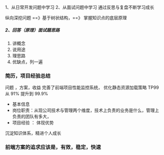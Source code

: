 1、从日常开发问题中学习
2、从面试问题中学习
通过反思与复盘不断学习成长

纵向深挖问题 ==》基于树状结构，==》 掌握知识点的底层原理

##### 2、回答（原理）面试题思路

1. 讲概念
2. 说用途
3. 理思路
4. 优缺点，列一遍

### 简历，项目经验总结

问题 ，方案，收益
完善了前端项目性能监控系统，
优化静态资源加载策略
TP99 从 91% 提升到 99.9%

- 基本信息
- 岗位职责：从现公司技术与管理两个维度，技术上负责的业务是什么，管理上负责的团队有多大，
- 项目经验 ： 体现优势

沉淀知识体系，精进个人成长

### 前端方案的追求应该是，有效，稳定，快速
